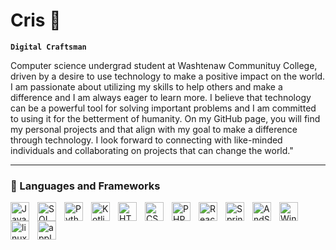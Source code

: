# Cris :minidisc:

**`Digital Craftsman`**

Computer science undergrad student at Washtenaw Communituy College, driven by a desire to use technology to make a positive impact on the world. I am passionate about utilizing my skills to help others and make a difference and I am always eager to learn more. I believe that technology can be a powerful tool for solving important problems and I am committed to using it for the betterment of humanity. On my GitHub page, you will find my personal projects and that align with my goal to make a difference through technology. I look forward to connecting with like-minded individuals and collaborating on projects that can change the world."

---
### 🧰 Languages and Frameworks
<img align="left" alt="Java" width="30px" style="padding-right:10px;" src="https://cdn.jsdelivr.net/gh/devicons/devicon/icons/java/java-original.svg"/>
<img align="left" alt="SQL" width="30px" 
style="padding-right:10px;" src="https://cdn.jsdelivr.net/gh/devicons/devicon/icons/mysql/mysql-original.svg"/>
<img align="left" alt="Python" width="30px" style="padding-right:10px;" src="https://cdn.jsdelivr.net/gh/devicons/devicon/icons/python/python-plain.svg" />
<img align="left" alt="Kotlin" width="30px" 
style="padding-right:10px;" src="https://cdn.jsdelivr.net/gh/devicons/devicon/icons/kotlin/kotlin-original.svg" />
<img align="left" alt="HTML" width="30px" style="padding-right:10px;" src="https://cdn.jsdelivr.net/gh/devicons/devicon/icons/html5/html5-plain.svg" />
<img align="left" alt="CSS" width="30px" style="padding-right:10px;" src="https://cdn.jsdelivr.net/gh/devicons/devicon/icons/css3/css3-plain.svg" />
<img align="left" alt="PHP" width="30px" 
style="padding-right:10px;" src="https://cdn.jsdelivr.net/gh/devicons/devicon/icons/php/php-original.svg" />
<img align="left" alt="React" width="30px" style="padding-right:10px;" src="https://cdn.jsdelivr.net/gh/devicons/devicon/icons/react/react-original.svg" />
<img align="left" alt="Spring" width="30px" 
style="padding-right:10px;" src="https://cdn.jsdelivr.net/gh/devicons/devicon/icons/spring/spring-original.svg" />
<img align="left" alt="AndStudio" width="30px" 
style="padding-right:10px;" src="https://cdn.jsdelivr.net/gh/devicons/devicon/icons/androidstudio/androidstudio-original.svg" />
<img align="left" alt="Windows" width="30px" 
style="padding-right:10px;" src="https://cdn.jsdelivr.net/gh/devicons/devicon/icons/windows8/windows8-original.svg" />
<img align="left" alt="linux" width="30px" 
style="padding-right:10px;" src="https://cdn.jsdelivr.net/gh/devicons/devicon/icons/linux/linux-original.svg" />
<img align="left" alt="apple" width="30px" 
style="padding-right:10px;" src="https://cdn.jsdelivr.net/gh/devicons/devicon/icons/apple/apple-original.svg" />
<br />

<br/>

